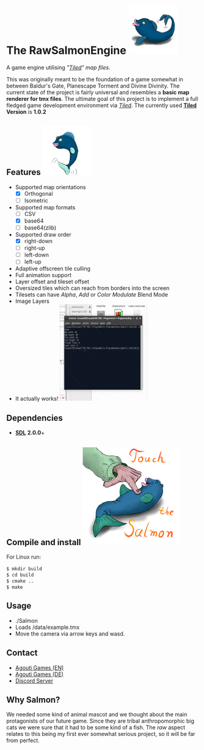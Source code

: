 # The RawSalmonEngine ![Salmon Logo](/icons/RawSalmonLogo_Ver2_128px.png)
A game engine utilising *"[Tiled](http://www.mapeditor.org)" map files*.

This was originally meant to be the foundation of a game somewhat in between
Baldur's Gate, Planescape Torment and Divine Divinity. The current state of 
the project is fairly universal and resembles a **basic map renderer for tmx 
files**. The ultimate goal of this project is to implement a full fledged
game development environment via *[Tiled](http://www.mapeditor.org)*. The currently used **[Tiled](http://www.mapeditor.org) Version** is **1.0.2**
## Features ![Salmon Jump](/icons/RawSalmonLogo_Ver1_128px.png)
* Supported map orientations
  - [x] Orthogonal
  - [ ] Isometric
* Supported map formats
  - [ ] CSV
  - [x] base64
  - [ ] base64(zlib)
* Supported draw order
  - [x] right-down
  - [ ] right-up
  - [ ] left-down
  - [ ] left-up
* Adaptive offscreen tile culling
* Full animation support
* Layer offset and tileset offset
* Oversized tiles which can reach from borders into the screen
* Tilesets can have *Alpha*, *Add* or *Color Modulate* Blend Mode
* Image Layers
* It actually works!
![demonstration](icons/lossyput.gif)
## Dependencies
* **[SDL](http://www.libsdl.org/)** **2.0.0**+

## Compile and install ![Salmon Touch](/icons/TouchIt.png)
For Linux run:

    $ mkdir build
    $ cd build
    $ cmake ..
    $ make
    
## Usage
* ./Salmon
* Loads /data/example.tmx
* Move the camera via arrow keys and wasd.
## Contact
* [Agouti Games (EN)](http://game.moonlighthiker.de/index.php/en/)
* [Agouti Games (DE)](http://game.moonlighthiker.de/index.php/de/)
* [Discord Server](https://discord.gg/thAaD9e)
## Why Salmon?
We needed some kind of animal mascot and we thought about the main protagonists 
of our future game. Since they are tribal anthropomorphic big cats we were sure
that it had to be some kind of a fish. The *raw* aspect relates to this being my
first ever somewhat serious project, so it will be far from perfect.
